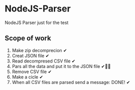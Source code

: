 # NodeJS-Parser
NodeJS Parser just for the test

## Scope of work

1. Make zip decomprecion  ✔
2. Creat JSON file  ✔
3. Read decompresed CSV file  ✔
4. Pars all the data and put it to the JSON file ✔🤦‍♂️
5. Remove CSV file ✔
6. Make a cicle ✔
7. When all CSV files are parsed send a message: DONE! ✔
